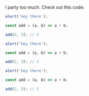 I party too much. Check out this code:

```js
alert('hey there');

const add = (a, b) => a + b;

add(2, 3); // 5
```

```js
alert('hey there');

const add = (a, b) => a + b;

add(2, 3); // 5
```

```js
alert('hey there');

const add = (a, b) => a + b;

add(2, 3); // 5
```